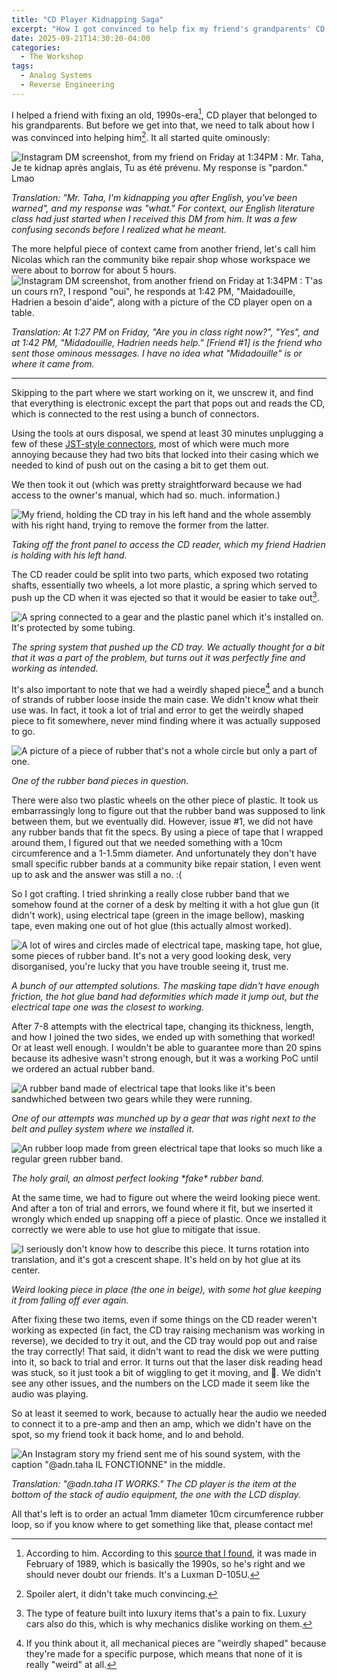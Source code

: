 ```yaml
---
title: "CD Player Kidnapping Saga"
excerpt: "How I got convinced to help fix my friend's grandparents' CD player."
date: 2025-09-21T14:30:20-04:00
categories:
  - The Workshop
tags:
  - Analog Systems
  - Reverse Engineering
---
```


I helped a friend with fixing an old, 1990s-era[^1], CD player that belonged to his grandparents. But before we get into that, we need to talk about how I was convinced into helping him[^2]. It all started quite ominously:

![Instagram DM screenshot, from my friend on Friday at 1:34PM : Mr. Taha, Je te kidnap après anglais, Tu as été prévenu. My response is "pardon." Lmao](/assets/images/cd-player-kidnapping-saga/kidnap-dms.png)

*Translation: "Mr. Taha, I'm kidnapping you after English, you've been warned", and my response was "what." For context, our English literature class had just started when I received this DM from him. It was a few confusing seconds before I realized what he meant.*

The more helpful piece of context came from another friend, let's call him Nicolas which ran the community bike repair shop whose workspace we were about to borrow for about 5 hours.
![Instagram DM screenshot, from another friend on Friday at 1:34PM : T'as un cours rn?, I respond "oui", he responds at 1:42 PM, "Maidadouille, Hadrien a besoin d'aide", along with a picture of the CD player open on a table.](/assets/images/cd-player-kidnapping-saga/helpful-dms.png)

*Translation: At 1:27 PM on Friday, "Are you in class right now?", "Yes", and at 1:42 PM, "Midadouille, Hadrien needs help." \[Friend #1\] is the friend who sent those ominous messages. I have no idea what "Midadouille" is or where it came from.*

---

Skipping to the part where we start working on it, we unscrew it, and find that everything is electronic except the part that pops out and reads the CD, which is connected to the rest using a bunch of connectors.

Using the tools at ours disposal, we spend at least 30 minutes unplugging a few of these [JST-style connectors](https://en.wikipedia.org/wiki/JST_connector#/media/File:Balancer_Buchse_XH.JPG), most of which were much more annoying because they had two bits that locked into their casing which we needed to kind of push out on the casing a bit to get them out.

We then took it out (which was pretty straightforward because we had access to the owner's manual, which had so. much. information.)

![My friend, holding the CD tray in his left hand and the whole assembly with his right hand, trying to remove the former from the latter.](/assets/images/cd-player-kidnapping-saga/friend-removing-cd-tray.png)

*Taking off the front panel to access the CD reader, which my friend Hadrien is holding with his left hand.*

The CD reader could be split into two parts, which exposed two rotating shafts, essentially two wheels, a lot more plastic, a spring which served to push up the CD when it was ejected so that it would be easier to take out[^4].

![A spring connected to a gear and the plastic panel which it's installed on. It's protected by some tubing.](/assets/images/cd-player-kidnapping-saga/spring-system.png)

*The spring system that pushed up the CD tray. We actually thought for a bit that it was a part of the problem, but turns out it was perfectly fine and working as intended.*

It's also important to note that we had a weirdly shaped piece[^3] and a bunch of strands of rubber loose inside the main case. We didn't know what their use was. In fact, it took a lot of trial and error to get the weirdly shaped piece to fit somewhere, never mind finding where it was actually supposed to go.

![A picture of a piece of rubber that's not a whole circle but only a part of one.](/assets/images/cd-player-kidnapping-saga/rubber-band-fragment.png)

*One of the rubber band pieces in question.*

There were also two plastic wheels on the other piece of plastic. It took us embarrassingly long to figure out that the rubber band was supposed to link between them, but we eventually did. However, issue #1, we did not have any rubber bands that fit the specs. By using a piece of tape that I wrapped around them, I figured out that we needed something with a 10cm circumference and a 1-1.5mm diameter. And unfortunately they don't have small specific rubber bands at a community bike repair station, I even went up to ask and the answer was still a no. :(

So I got crafting. I tried shrinking a really close rubber band that we somehow found at the corner of a desk by melting it with a hot glue gun (it didn't work), using electrical tape (green in the image bellow), masking tape, even making one out of hot glue (this actually almost worked).

![A lot of wires and circles made of electrical tape, masking tape, hot glue, some pieces of rubber band. It's not a very good looking desk, very disorganised, you're lucky that you have trouble seeing it, trust me.](/assets/images/cd-player-kidnapping-saga/new-rubber-band-attempts.png)

*A bunch of our attempted solutions. The masking tape didn't have enough friction, the hot glue band had deformities which made it jump out, but the electrical tape one was the closest to working.*

After 7-8 attempts with the electrical tape, changing its thickness, length, and how I joined the two sides, we ended up with something that worked! Or at least well enough. I wouldn't be able to guarantee more than 20 spins because its adhesive wasn't strong enough, but it was a working PoC until we ordered an actual rubber band.

![A rubber band made of electrical tape that looks like it's been sandwhiched between two gears while they were running.](/assets/images/cd-player-kidnapping-saga/munched-up-rubber-band-attempt.png)

*One of our attempts was munched up by a gear that was right next to the belt and pulley system where we installed it.*

![An rubber loop made from green electrical tape that looks so much like a regular green rubber band.](/assets/images/cd-player-kidnapping-saga/perfect-rubber-band-attempt.png)

*The holy grail, an almost perfect looking \*fake\* rubber band.*

At the same time, we had to figure out where the weird looking piece went. And after a ton of trial and errors, we found where it fit, but we inserted it wrongly which ended up snapping off a piece of plastic. Once we installed it correctly we were able to use hot glue to mitigate that issue.

![I seriously don't know how to describe this piece. It turns rotation into translation, and it's got a crescent shape. It's held on by hot glue at its center.](/assets/images/cd-player-kidnapping-saga/weird-looking-piece.png)

*Weird looking piece in place (the one in beige), with some hot glue keeping it from falling off ever again.*

After fixing these two items, even if some things on the CD reader weren't working as expected (in fact, the CD tray raising mechanism was working in reverse), we decided to try it out, and the CD tray would pop out and raise the tray correctly! That said, it didn't want to read the disk we were putting into it, so back to trial and error. It turns out that the laser disk reading head was stuck, so it just took a bit of wiggling to get it moving, and 🎉. We didn't see any other issues, and the numbers on the LCD made it seem like the audio was playing.

So at least it seemed to work, because to actually hear the audio we needed to connect it to a pre-amp and then an amp, which we didn't have on the spot, so my friend took it back home, and lo and behold.

![An Instagram story my friend sent me of his sound system, with the caption "@adn.taha IL FONCTIONNE" in the middle.](/assets/images/cd-player-kidnapping-saga/success-dm.png)

*Translation: "@adn.taha IT WORKS." The CD player is the item at the bottom of the stack of audio equipment, the one with the LCD display.*

All that's left is to order an actual 1mm diameter 10cm circumference rubber loop, so if you know where to get something like that, please contact me!

[^1]: According to him. According to this [source that I found](https://www.hilberink.nl/codehans/datumlux.htm), it was made in February of 1989, which is basically the 1990s, so he's right and we should never doubt our friends. It's a Luxman D-105U.
[^2]: Spoiler alert, it didn't take much convincing.
[^3]: If you think about it, all mechanical pieces are "weirdly shaped" because they're made for a specific purpose, which means that none of it is really "weird" at all.
[^4]: The type of feature built into luxury items that's a pain to fix. Luxury cars also do this, which is why mechanics dislike working on them.
